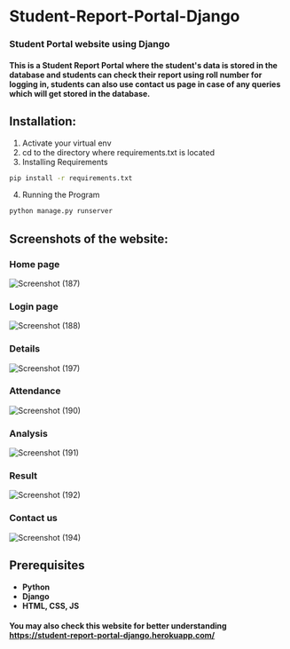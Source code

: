 # __Student-Report-Portal-Django__
### Student Portal website using Django
#### This is a Student Report Portal where the student's data is stored in the database and students can check their report using roll number for logging in, students can also use contact us page in case of any queries which will get stored in the database.

## Installation:
1) Activate your virtual env
2) cd to the directory where requirements.txt is located
3) Installing Requirements
```bash
pip install -r requirements.txt
```
4) Running the Program
```bash
python manage.py runserver
```

## Screenshots of the website:

### Home page
![Screenshot (187)](https://user-images.githubusercontent.com/75620849/122664431-f6d3d000-d1be-11eb-9185-d4c9e1a046f1.png)

### Login page
![Screenshot (188)](https://user-images.githubusercontent.com/75620849/122664438-06531900-d1bf-11eb-925b-33e3a435d2ef.png)

### Details
![Screenshot (197)](https://user-images.githubusercontent.com/75620849/122664649-4e267000-d1c0-11eb-8012-13d60e3ca251.png)

### Attendance
![Screenshot (190)](https://user-images.githubusercontent.com/75620849/122664444-11a64480-d1bf-11eb-8a55-3c205c7ee94c.png)

### Analysis
![Screenshot (191)](https://user-images.githubusercontent.com/75620849/122664456-208cf700-d1bf-11eb-9564-6de48d3ff4d1.png)

### Result
![Screenshot (192)](https://user-images.githubusercontent.com/75620849/122664462-271b6e80-d1bf-11eb-8f4b-c799cb98a040.png)

### Contact us
![Screenshot (194)](https://user-images.githubusercontent.com/75620849/122664467-2c78b900-d1bf-11eb-98e5-0fc24b7c0d85.png)

## Prerequisites
* __Python__
* __Django__
* __HTML, CSS, JS__

#### You may also check this website for better understanding https://student-report-portal-django.herokuapp.com/ 
